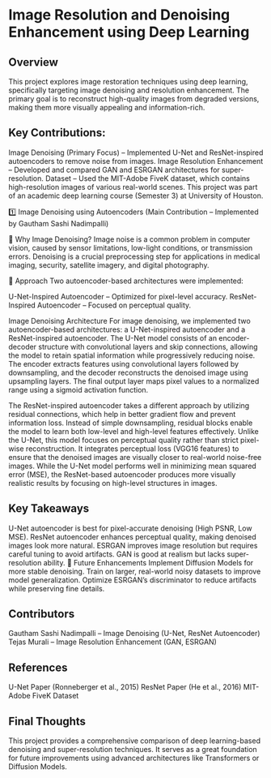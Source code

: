 # Image Resolution and Denoising Enhancement using Deep Learning


## Overview
This project explores image restoration techniques using deep learning, specifically targeting image denoising and resolution enhancement. The primary goal is to reconstruct high-quality images from degraded versions, making them more visually appealing and information-rich.

## Key Contributions:
Image Denoising (Primary Focus) – Implemented U-Net and ResNet-inspired autoencoders to remove noise from images.
Image Resolution Enhancement – Developed and compared GAN and ESRGAN architectures for super-resolution.
Dataset – Used the MIT-Adobe FiveK dataset, which contains high-resolution images of various real-world scenes.
This project was part of an academic deep learning course (Semester 3) at University of Houston.

1️⃣ Image Denoising using Autoencoders
(Main Contribution – Implemented by Gautham Sashi Nadimpalli)

📌 Why Image Denoising?
Image noise is a common problem in computer vision, caused by sensor limitations, low-light conditions, or transmission errors. Denoising is a crucial preprocessing step for applications in medical imaging, security, satellite imagery, and digital photography.

🔹 Approach
Two autoencoder-based architectures were implemented:

U-Net-Inspired Autoencoder – Optimized for pixel-level accuracy.
ResNet-Inspired Autoencoder – Focused on perceptual quality.

Image Denoising Architecture
For image denoising, we implemented two autoencoder-based architectures: a U-Net-inspired autoencoder and a ResNet-inspired autoencoder. The U-Net model consists of an encoder-decoder structure with convolutional layers and skip connections, allowing the model to retain spatial information while progressively reducing noise. The encoder extracts features using convolutional layers followed by downsampling, and the decoder reconstructs the denoised image using upsampling layers. The final output layer maps pixel values to a normalized range using a sigmoid activation function.

The ResNet-inspired autoencoder takes a different approach by utilizing residual connections, which help in better gradient flow and prevent information loss. Instead of simple downsampling, residual blocks enable the model to learn both low-level and high-level features effectively. Unlike the U-Net, this model focuses on perceptual quality rather than strict pixel-wise reconstruction. It integrates perceptual loss (VGG16 features) to ensure that the denoised images are visually closer to real-world noise-free images. While the U-Net model performs well in minimizing mean squared error (MSE), the ResNet-based autoencoder produces more visually realistic results by focusing on high-level structures in images.


## Key Takeaways
U-Net autoencoder is best for pixel-accurate denoising (High PSNR, Low MSE).
ResNet autoencoder enhances perceptual quality, making denoised images look more natural.
ESRGAN improves image resolution but requires careful tuning to avoid artifacts.
GAN is good at realism but lacks super-resolution ability.
🚀 Future Enhancements
Implement Diffusion Models for more stable denoising.
Train on larger, real-world noisy datasets to improve model generalization.
Optimize ESRGAN’s discriminator to reduce artifacts while preserving fine details.
## Contributors
Gautham Sashi Nadimpalli – Image Denoising (U-Net, ResNet Autoencoder)
Tejas Murali – Image Resolution Enhancement (GAN, ESRGAN)
## References
U-Net Paper (Ronneberger et al., 2015)
ResNet Paper (He et al., 2016)
MIT-Adobe FiveK Dataset
## Final Thoughts
This project provides a comprehensive comparison of deep learning-based denoising and super-resolution techniques. It serves as a great foundation for future improvements using advanced architectures like Transformers or Diffusion Models.

